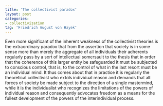 ```yaml
---
title: 'The collectivist paradox'
layout: post
categories:
- collectivization
tag: 'Friedrich August von Hayek'
---
```


Even more significant of the inherent weakness of the collectivist theories is the extraordinary paradox that from the assertion that society is in some sense more than merely the aggregate of all individuals their adherents regularly pass by a sort of intellectual somersault to the thesis that in order that the coherence of this larger entity be safeguarded it must be subjected to conscious control, that is, to the control of what in the last resort must be an individual mind. It thus comes about that in practice it is regularly the theoretical collectivist who extols individual reason and demands that all forces of society be made subject to the direction of a single mastermind, while it is the individualist who recognizes the limitations of the powers of individual reason and consequently advocates freedom as a means for the fullest development of the powers of the interindividual process.